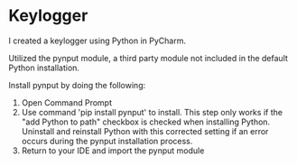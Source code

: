 # Keylogger
I created a keylogger using Python in PyCharm. 

Utilized the pynput module, a third party module not included in the default Python installation.

Install pynput by doing the following:
1) Open Command Prompt
2) Use command 'pip install pynput' to install. This step only works if the "add Python to path" checkbox is checked when installing Python. Uninstall and reinstall Python with this corrected setting if an error occurs during the pynput installation process.
3) Return to your IDE and import the pynput module
